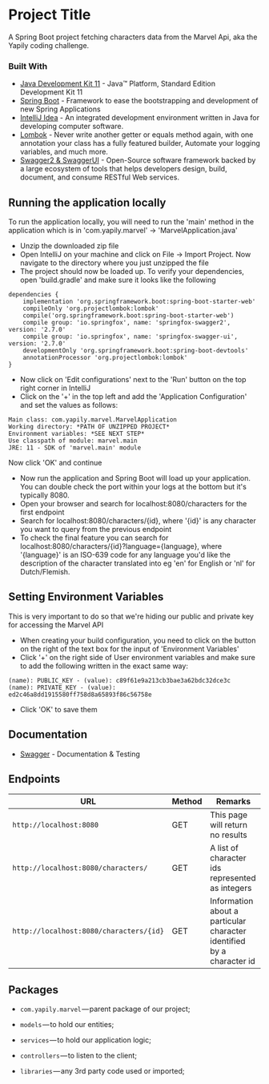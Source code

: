 # Project Title

A Spring Boot project fetching characters data from the Marvel Api, aka the Yapily coding challenge.


### Built With

* 	[Java Development Kit 11](https://www.oracle.com/java/technologies/javase-jdk11-downloads.html) - Java™ Platform, Standard Edition Development Kit 11
* 	[Spring Boot](https://spring.io/projects/spring-boot) - Framework to ease the bootstrapping and development of new Spring Applications
* 	[IntelliJ Idea](https://www.jetbrains.com/idea/download/) - An integrated development environment written in Java for developing computer software.
* 	[Lombok](https://projectlombok.org/) - Never write another getter or equals method again, with one annotation your class has a fully featured builder, Automate your logging variables, and much more.
* 	[Swagger2 & SwaggerUI](https://swagger.io/) - Open-Source software framework backed by a large ecosystem of tools that helps developers design, build, document, and consume RESTful Web services.


## Running the application locally

To run the application locally, you will need to run the 'main' method in the application which is in 'com.yapily.marvel' -> 'MarvelApplication.java'

- Unzip the downloaded zip file
- Open IntelliJ on your machine and click on File -> Import Project. Now navigate to the directory where you just unzipped the file
- The project should now be loaded up. To verify your dependencies, open 'build.gradle' and make sure it looks like the following
```
dependencies {
	implementation 'org.springframework.boot:spring-boot-starter-web'
	compileOnly 'org.projectlombok:lombok'
	compile('org.springframework.boot:spring-boot-starter-web')
	compile group: 'io.springfox', name: 'springfox-swagger2', version: '2.7.0'
	compile group: 'io.springfox', name: 'springfox-swagger-ui', version: '2.7.0'
	developmentOnly 'org.springframework.boot:spring-boot-devtools'
	annotationProcessor 'org.projectlombok:lombok'
}
```
- Now click on 'Edit configurations' next to the 'Run' button on the top right corner in IntelliJ
- Click on the '+' in the top left and add the 'Application Configuration' and set the values as follows:
```
Main class: com.yapily.marvel.MarvelApplication
Working directory: *PATH OF UNZIPPED PROJECT*
Environment variables: *SEE NEXT STEP*
Use classpath of module: marvel.main
JRE: 11 - SDK of 'marvel.main' module
```
Now click 'OK' and continue
- Now run the application and Spring Boot will load up your application. You can double check the port within your logs at the bottom but it's typically 8080. 
- Open your browser and search for localhost:8080/characters for the first endpoint
- Search for localhost:8080/characters/{id}, where '{id}' is any character you want to query from the previous endpoint
- To check the final feature you can search for localhost:8080/characters/{id}?language={language}, where '{language}' is an ISO-639 code for any language you'd like the description of the character translated into eg 'en' for English or 'nl' for Dutch/Flemish.


## Setting Environment Variables
This is very important to do so that we're hiding our public and private key for accessing the Marvel API
- When creating your build configuration, you need to click on the button on the right of the text box for the input of 'Environment Variables'
- Click '+' on the right side of User environment variables and make sure to add the following written in the exact same way:
```
(name): PUBLIC_KEY - (value): c89f61e9a213cb3bae3a62bdc32dce3c
(name): PRIVATE_KEY - (value): ed2c46a8dd1915580ff758d8a65893f86c56758e
```
- Click 'OK' to save them

## Documentation

* [Swagger](http://localhost:8080/swagger-ui.html) - Documentation & Testing


## Endpoints

|  URL |  Method | Remarks |
|----------|--------------|--------------|
|`http://localhost:8080`  				    		| GET |  This page will return no results|
|`http://localhost:8080/characters/`             | GET | A list of character ids represented as integers |
|`http://localhost:8080/characters/{id}`    	| GET | Information about a particular character identified by a character id |


## Packages
- `com.yapily.marvel` — parent package of our project;
- `models` — to hold our entities;
- `services` — to hold our application logic;
- `controllers` — to listen to the client;

- `libraries` — any 3rd party code used or imported;

